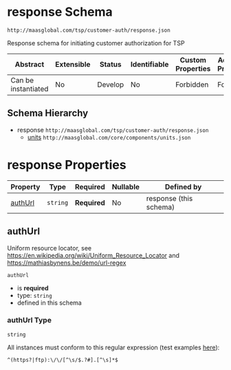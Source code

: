 # response Schema

```
http://maasglobal.com/tsp/customer-auth/response.json
```

Response schema for initiating customer authorization for TSP

| Abstract            | Extensible | Status  | Identifiable | Custom Properties | Additional Properties | Defined In                                       |
| ------------------- | ---------- | ------- | ------------ | ----------------- | --------------------- | ------------------------------------------------ |
| Can be instantiated | No         | Develop | No           | Forbidden         | Forbidden             | [tsp/customer-auth/response.json](response.json) |

## Schema Hierarchy

- response `http://maasglobal.com/tsp/customer-auth/response.json`
  - [units](../../core/components/units.md) `http://maasglobal.com/core/components/units.json`

# response Properties

| Property            | Type     | Required     | Nullable | Defined by             |
| ------------------- | -------- | ------------ | -------- | ---------------------- |
| [authUrl](#authurl) | `string` | **Required** | No       | response (this schema) |

## authUrl

Uniform resource locator, see https://en.wikipedia.org/wiki/Uniform_Resource_Locator and
https://mathiasbynens.be/demo/url-regex

`authUrl`

- is **required**
- type: `string`
- defined in this schema

### authUrl Type

`string`

All instances must conform to this regular expression (test examples
[here](<https://regexr.com/?expression=%5E(https%3F%7Cftp)%3A%5C%2F%5C%2F%5B%5E%5Cs%2F%24.%3F%23%5D.%5B%5E%5Cs%5D*%24>)):

```regex
^(https?|ftp):\/\/[^\s/$.?#].[^\s]*$
```
